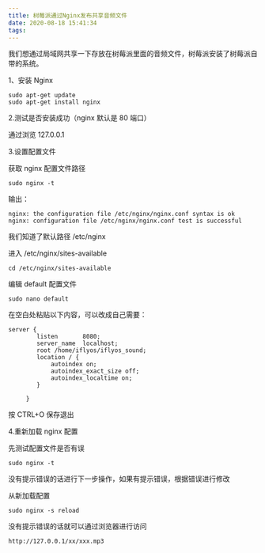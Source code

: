```yaml
---
title: 树莓派通过Nginx发布共享音频文件
date: 2020-08-18 15:41:34
tags:
---
```


我们想通过局域网共享一下存放在树莓派里面的音频文件，树莓派安装了树莓派自带的系统。

1、安装 Nginx

```
sudo apt-get update
sudo apt-get install nginx
```

2.测试是否安装成功（nginx 默认是 80 端口）

通过浏览 127.0.0.1

3.设置配置文件

获取 nginx 配置文件路径

```
sudo nginx -t
```

输出：

```
nginx: the configuration file /etc/nginx/nginx.conf syntax is ok
nginx: configuration file /etc/nginx/nginx.conf test is successful
```

<!-- more -->

我们知道了默认路径 /etc/nginx

进入 /etc/nginx/sites-available

```
cd /etc/nginx/sites-available
```

编辑 default 配置文件

```
sudo nano default
```

在空白处粘贴以下内容，可以改成自己需要：

```
server {
        listen       8080;
        server_name  localhost;
        root /home/iflyos/iflyos_sound;
        location / {
            autoindex on;
            autoindex_exact_size off;
            autoindex_localtime on;
        }

     }
```

按 CTRL+O 保存退出

4.重新加载 nginx 配置

先测试配置文件是否有误

```
sudo nginx -t
```

没有提示错误的话进行下一步操作，如果有提示错误，根据错误进行修改

从新加载配置

```
sudo nginx -s reload
```

没有提示错误的话就可以通过浏览器进行访问

```
http://127.0.0.1/xx/xxx.mp3
```

